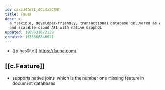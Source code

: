 ```yaml
---
id: cakzJ4Zd7IjdCL4a5CNMT
title: Fauna
desc: >-
  a flexible, developer-friendly, transactional database delivered as a secure
  and scalable cloud API with native GraphQL
updated: 1689631672129
created: 1635666846021
---
```




- [[p.hasSite]] https://fauna.com/


## [[c.Feature]]

- supports native joins, which is the number one missing feature in document databases